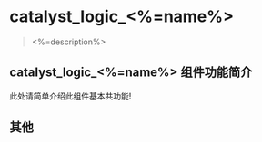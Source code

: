 # catalyst_logic_<%=name%>

> <%=description%>


## catalyst_logic_<%=name%> 组件功能简介

此处请简单介绍此组件基本共功能!

## 其他
